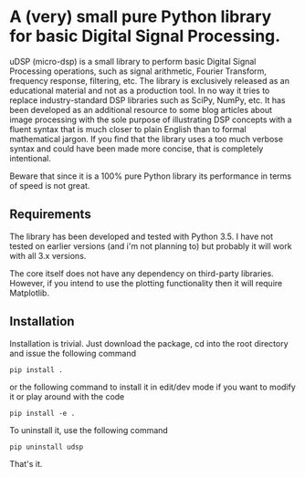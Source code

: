 # A (very) small pure Python library for basic Digital Signal Processing.

uDSP (micro-dsp) is a small library to perform basic Digital Signal Processing
operations, such as signal arithmetic, Fourier Transform, frequency response, 
filtering, etc. The library is exclusively released as an educational material 
and not as a production tool. In no way it tries to replace industry-standard 
DSP libraries such as SciPy, NumPy, etc. It has been developed as an additional 
resource to some blog articles about image processing with the sole purpose of 
illustrating DSP concepts with a fluent syntax that is much closer to plain 
English than to formal mathematical jargon.
If you find that the library uses a too much verbose syntax and could have
been made more concise, that is completely intentional.

Beware that since it is a 100% pure Python library its performance in terms 
of speed is not great.

## Requirements

The library has been developed and tested with Python 3.5. I have not tested
on earlier versions (and i'm not planning to) but probably it will work with
all 3.x versions.

The core itself does not have any dependency on third-party libraries. However,
if you intend to use the plotting functionality then it will require Matplotlib.

## Installation

Installation is trivial. Just download the package, cd into the root directory
and issue the following command

    pip install .

or the following command to install it in edit/dev mode if you want to modify
it or play around with the code

    pip install -e .

To uninstall it, use the following command

    pip uninstall udsp
    
That's it.
